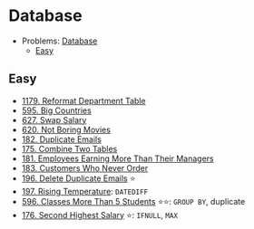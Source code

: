 # Database

- Problems: [Database](https://leetcode.com/problemset/database/)
  - [Easy](https://leetcode.com/problemset/database/?difficulty=Easy)

## Easy

- [1179. Reformat Department Table](easy/1179.sql)
- [595. Big Countries](easy/595.sql)
- [627. Swap Salary](easy/627.sql)
- [620. Not Boring Movies](easy/620.sql)
- [182. Duplicate Emails](easy/182.sql)
- [175. Combine Two Tables](easy/175.sql)
- [181. Employees Earning More Than Their Managers](easy/181.sql)
- [183. Customers Who Never Order](easy/183.sql)
- [196. Delete Duplicate Emails](easy/196.sql) ⭐
- [197. Rising Temperature](easy/197.sql): `DATEDIFF`
- [596. Classes More Than 5 Students](easy/596.sql) ⭐⭐: `GROUP BY`, duplicate
- [176. Second Highest Salary](easy/176.sql) ⭐: `IFNULL`, `MAX`
